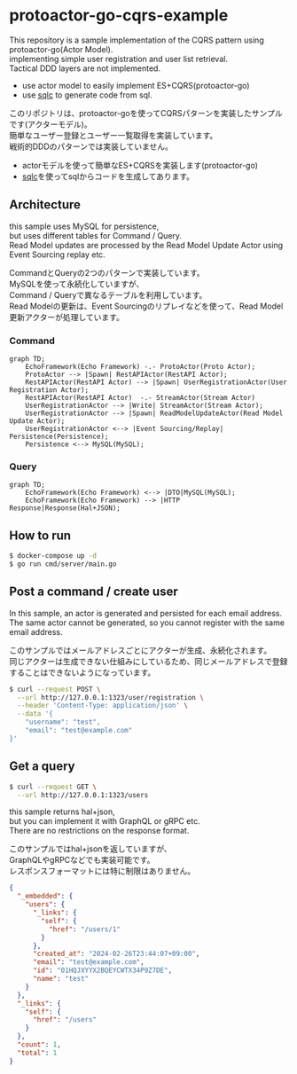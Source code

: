 # protoactor-go-cqrs-example

This repository is a sample implementation of the CQRS pattern using protoactor-go(Actor Model).  
implementing simple user registration and user list retrieval.  
Tactical DDD layers are not implemented.

- use actor model to easily implement ES+CQRS(protoactor-go)
- use [sqlc](https://github.com/sqlc-dev/sqlc) to generate code from sql.

このリポジトリは、protoactor-goを使ってCQRSパターンを実装したサンプルです(アクターモデル)。  
簡単なユーザー登録とユーザー一覧取得を実装しています。  
戦術的DDDのパターンでは実装していません。

 - actorモデルを使って簡単なES+CQRSを実装します(protoactor-go)  
 - [sqlc](https://github.com/sqlc-dev/sqlc)を使ってsqlからコードを生成してあります。  

## Architecture

this sample uses MySQL for persistence,  
but uses different tables for Command / Query.  
Read Model updates are processed by the Read Model Update Actor using Event Sourcing replay etc.

CommandとQueryの2つのパターンで実装しています。  
MySQLを使って永続化していますが、  
Command / Queryで異なるテーブルを利用しています。  
Read Modelの更新は、Event Sourcingのリプレイなどを使って、Read Model更新アクターが処理しています。  

### Command 

```mermaid
graph TD;
    EchoFramework(Echo Framework) -.- ProtoActor(Proto Actor);
    ProtoActor --> |Spawn| RestAPIActor(RestAPI Actor);
    RestAPIActor(RestAPI Actor) --> |Spawn| UserRegistrationActor(User Registration Actor);
    RestAPIActor(RestAPI Actor)  -.- StreamActor(Stream Actor)
    UserRegistrationActor --> |Write| StreamActor(Stream Actor);
    UserRegistrationActor --> |Spawn| ReadModelUpdateActor(Read Model Update Actor);
    UserRegistrationActor <--> |Event Sourcing/Replay| Persistence(Persistence);
    Persistence <--> MySQL(MySQL);
```

### Query

```mermaid
graph TD;
    EchoFramework(Echo Framework) <--> |DTO|MySQL(MySQL);
    EchoFramework(Echo Framework) --> |HTTP Response|Response(Hal+JSON);
```

## How to run

```bash
$ docker-compose up -d
$ go run cmd/server/main.go
```

## Post a command / create user

In this sample, an actor is generated and persisted for each email address.  
The same actor cannot be generated, so you cannot register with the same email address.

このサンプルではメールアドレスごとにアクターが生成、永続化されます。  
同じアクターは生成できない仕組みにしているため、同じメールアドレスで登録することはできないようになっています。  

```bash
$ curl --request POST \
  --url http://127.0.0.1:1323/user/registration \
  --header 'Content-Type: application/json' \
  --data '{
	"username": "test",
	"email": "test@example.com"
}'
```

## Get a query

```bash
$ curl --request GET \
  --url http://127.0.0.1:1323/users 
```

this sample returns hal+json,  
but you can implement it with GraphQL or gRPC etc.  
There are no restrictions on the response format.

このサンプルではhal+jsonを返していますが、  
GraphQLやgRPCなどでも実装可能です。  
レスポンスフォーマットには特に制限はありません。

```json
{
  "_embedded": {
    "users": {
      "_links": {
        "self": {
          "href": "/users/1"
        }
      },
      "created_at": "2024-02-26T23:44:07+09:00",
      "email": "test@example.com",
      "id": "01HQJXYYX2BQEYCWTX34P9Z7DE",
      "name": "test"
    }
  },
  "_links": {
    "self": {
      "href": "/users"
    }
  },
  "count": 1,
  "total": 1
}
```
